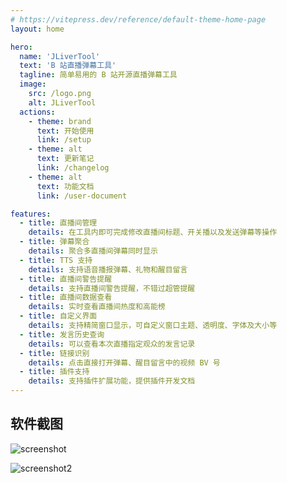 ```yaml
---
# https://vitepress.dev/reference/default-theme-home-page
layout: home

hero:
  name: 'JLiverTool'
  text: 'B 站直播弹幕工具'
  tagline: 简单易用的 B 站开源直播弹幕工具
  image:
    src: /logo.png
    alt: JLiverTool
  actions:
    - theme: brand
      text: 开始使用
      link: /setup
    - theme: alt
      text: 更新笔记
      link: /changelog
    - theme: alt
      text: 功能文档
      link: /user-document

features:
  - title: 直播间管理
    details: 在工具内即可完成修改直播间标题、开关播以及发送弹幕等操作
  - title: 弹幕聚合
    details: 聚合多直播间弹幕同时显示
  - title: TTS 支持
    details: 支持语音播报弹幕、礼物和醒目留言
  - title: 直播间警告提醒
    details: 支持直播间警告提醒，不错过超管提醒
  - title: 直播间数据查看
    details: 实时查看直播间热度和高能榜
  - title: 自定义界面
    details: 支持精简窗口显示，可自定义窗口主题、透明度、字体及大小等
  - title: 发言历史查询
    details: 可以查看本次直播指定观众的发言记录
  - title: 链接识别
    details: 点击直接打开弹幕、醒目留言中的视频 BV 号
  - title: 插件支持
    details: 支持插件扩展功能，提供插件开发文档
---
```


## 软件截图

![screenshot](/screenshot.png)

![screenshot2](/screenshot2.png)
